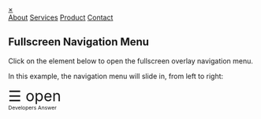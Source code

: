 <!DOCTYPE html>
<div class="container">
  <div id="myNav" class="overlay">
    <a href="javascript:void(0)" class="closebtn" onclick="closeNav()">&times;</a>
    <div class="overlay-content">
      <a href="#">About</a>
      <a href="#">Services</a>
      <a href="#">Product</a>
      <a href="#">Contact</a>
    </div>
  </div>
  <h2>Fullscreen Navigation Menu</h2>
  <p>Click on the element below to open the fullscreen overlay navigation menu.</p>
  <p>In this example, the navigation menu will slide in, from left to right:</p>
  <span style="font-size:30px;cursor:pointer" onclick="openNav()">&#9776; open</span>
</div><div id="bcl"><a style="font-size:8pt;text-decoration:none;" href="http://www.johnpaul.github.com">Developers Answer</a></div>
</html>                        
